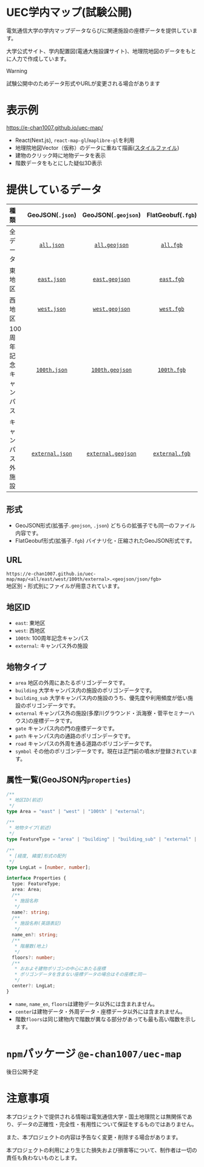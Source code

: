 # UEC学内マップ(試験公開)
電気通信大学の学内マップデータならびに関連施設の座標データを提供しています。

大学公式サイト、学内配置図(電通大施設課サイト)、地理院地図のデータをもとに人力で作成しています。

> [!WARNING]
> 試験公開中のためデータ形式やURLが変更される場合があります

# 表示例
https://e-chan1007.github.io/uec-map/

- React(Next.js), `react-map-gl`/`maplibre-gl`を利用
- 地理院地図Vector（仮称）のデータに重ねて描画([スタイルファイル](https://github.com/gsi-cyberjapan/gsimaps-vector-stylesamples?tab=readme-ov-file#%E8%BB%BD%E3%81%84%E6%A8%99%E6%BA%96%E5%9C%B0%E5%9B%B3))
- 建物のクリック時に地物データを表示
- 階数データをもとにした疑似3D表示

# 提供しているデータ
| 種類 | GeoJSON(`.json`) | GeoJSON(`.geojson`) | FlatGeobuf(`.fgb`) |
| :-- | :-: | :-: | :-: |
| 全データ | [`all.json`](https://e-chan1007.github.io/uec-map/map/all.json) | [`all.geojson`](https://e-chan1007.github.io/uec-map/map/all.geojson)| [`all.fgb`](https://e-chan1007.github.io/uec-map/map/all.fgb) |
| 東地区 | [`east.json`](https://e-chan1007.github.io/uec-map/map/east.json) | [`east.geojson`](https://e-chan1007.github.io/uec-map/map/east.geojson)| [`east.fgb`](https://e-chan1007.github.io/uec-map/map/east.fgb) |
| 西地区 | [`west.json`](https://e-chan1007.github.io/uec-map/map/west.json) | [`west.geojson`](https://e-chan1007.github.io/uec-map/map/west.geojson)| [`west.fgb`](https://e-chan1007.github.io/uec-map/map/west.fgb) |
| 100周年記念キャンパス | [`100th.json`](https://e-chan1007.github.io/uec-map/map/100th.json) | [`100th.geojson`](https://e-chan1007.github.io/uec-map/map/100th.geojson)| [`100th.fgb`](https://e-chan1007.github.io/uec-map/map/100th.fgb) |
| キャンパス外施設 | [`external.json`](https://e-chan1007.github.io/uec-map/map/external.json) | [`external.geojson`](https://e-chan1007.github.io/uec-map/map/external.geojson)| [`external.fgb`](https://e-chan1007.github.io/uec-map/map/external.fgb) |

## 形式
- GeoJSON形式(拡張子`.geojson`, `.json`)
  どちらの拡張子でも同一のファイル内容です。
- FlatGeobuf形式(拡張子`.fgb`)
  バイナリ化・圧縮されたGeoJSON形式です。

## URL
`https://e-chan1007.github.io/uec-map/map/<all/east/west/100th/external>.<geojson/json/fgb>` \
地区別・形式別にファイルが用意されています。

## 地区ID
- `east`: 東地区
- `west`: 西地区
- `100th`: 100周年記念キャンパス
- `external`: キャンパス外の施設

## 地物タイプ
- `area`
  地区の外周にあたるポリゴンデータです。
- `building`
  大学キャンパス内の施設のポリゴンデータです。
- `building_sub`
  大学キャンパス内の施設のうち、優先度や利用頻度が低い施設のポリゴンデータです。
- `external`
  キャンパス外の施設(多摩川グラウンド・浜海寮・菅平セミナーハウス)の座標データです。
- `gate`
  キャンパス内の門の座標データです。
- `path`
  キャンパス内の通路のポリゴンデータです。
- `road`
  キャンパスの外周を通る道路のポリゴンデータです。
- `symbol`
  その他のポリゴンデータです。現在は正門前の噴水が登録されています。

## 属性一覧(GeoJSON内`properties`)
```ts
/**
 * 地区ID(前述)
 */
type Area = "east" | "west" | "100th" | "external";

/**
 * 地物タイプ(前述)
 */
type FeatureType = "area" | "building" | "building_sub" | "external" | "gate" | "path" | "road" | "symbol";

/**
 * [経度, 緯度]形式の配列
 */
type LngLat = [number, number];

interface Properties {
  type: FeatureType;
  area: Area;
  /**
   * 施設名称
   */
  name?: string;
  /**
   * 施設名称(英語表記)
   */
  name_en?: string;
  /**
   * 階層数(地上)
   */
  floors?: number;
  /**
   * おおよそ建物ポリゴンの中心にあたる座標
   * ポリゴンデータを含まない座標データの場合はその座標と同一
   */
  center?: LngLat;
}
```
- `name`, `name_en`, `floors`は建物データ以外には含まれません。
- `center`は建物データ・外周データ・座標データ以外には含まれません。
- 階数`floors`は同じ建物内で階数が異なる部分があっても最も高い階数を示します。


# `npm`パッケージ `@e-chan1007/uec-map`
後日公開予定

# 注意事項
本プロジェクトで提供される情報は電気通信大学・国土地理院とは無関係であり、データの正確性・完全性・有用性について保証をするものではありません。

また、本プロジェクトの内容は予告なく変更・削除する場合があります。

本プロジェクトの利用により生じた損失および損害等について、制作者は一切の責任も負わないものとします。
